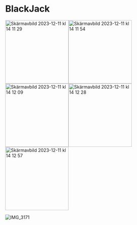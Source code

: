 # BlackJack
<img width="200" alt="Skärmavbild 2023-12-11 kl  14 11 29" src="https://github.com/maidads/BlackJack/assets/98819095/388feab4-8230-4475-b60d-5769c5dfaab1"><img width="200" alt="Skärmavbild 2023-12-11 kl  14 11 54" src="https://github.com/maidads/BlackJack/assets/98819095/a70f676b-b494-471b-9b03-d8a5f4fa7e5a"><img width="200" alt="Skärmavbild 2023-12-11 kl  14 12 09" src="https://github.com/maidads/BlackJack/assets/98819095/0167e187-9ebc-4460-8fbb-3c9fc7692c72"><img width="200" alt="Skärmavbild 2023-12-11 kl  14 12 28" src="https://github.com/maidads/BlackJack/assets/98819095/04bbd28a-7bad-4af8-8d2e-c3d6d837eadc">
<img width="200" alt="Skärmavbild 2023-12-11 kl  14 12 57" src="https://github.com/maidads/BlackJack/assets/98819095/2c01964b-ff59-404f-b433-0dcfec7e4d4c">

![IMG_3171](https://github.com/maidads/BlackJack/assets/98819095/8bb5c78b-e7b4-4f94-b968-ecee86061128)
